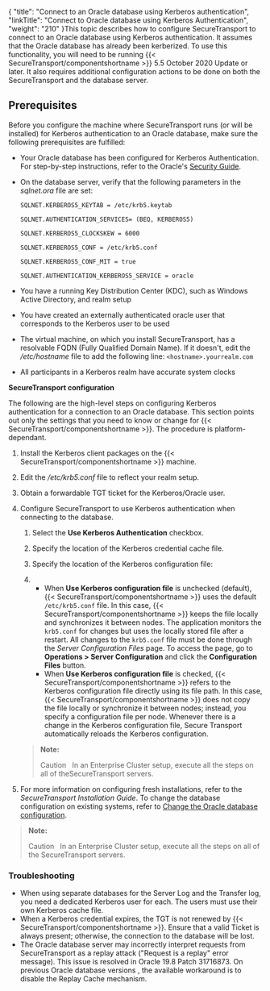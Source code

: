 {
    "title": "Connect to an Oracle database using Kerberos authentication",
    "linkTitle": "Connect to Oracle database using Kerberos Authentication",
    "weight": "210"
}This topic describes how to configure SecureTransport to connect to an Oracle database using Kerberos authentication. It assumes that the Oracle database has already been kerberized. To use this functionality, you will need to be running {{< SecureTransport/componentshortname  >}} 5.5 October 2020 Update or later. It also requires additional configuration actions to be done on both the SecureTransport and the database server.

<span id="Prerequi"></span>

## Prerequisites

Before you configure the machine where SecureTransport runs (or will be installed) for Kerberos authentication to an Oracle database, make sure the following prerequisites are fulfilled: 

-   Your Oracle database has been configured for Kerberos Authentication. For step-by-step instructions, refer to the Oracle's [Security Guide](https://docs.oracle.com/en/database/oracle/oracle-database/19/dbseg/configuring-kerberos-authentication.html#GUID-DF84261F-457A-4B9F-AE41-CDE6FE9178C4).

-   On the database server, verify that the following parameters in the *sqlnet.ora* file are set:   



        SQLNET.KERBEROS5_KEYTAB = /etc/krb5.keytab

        SQLNET.AUTHENTICATION_SERVICES= (BEQ, KERBEROS5)

        SQLNET.KERBEROS5_CLOCKSKEW = 6000

        SQLNET.KERBEROS5_CONF = /etc/krb5.conf

        SQLNET.KERBEROS5_CONF_MIT = true

        SQLNET.AUTHENTICATION_KERBEROS5_SERVICE = oracle

-   You have a running Key Distribution Center (KDC), such as Windows Active Directory, and realm setup

-   You have created an externally authenticated oracle user that corresponds to the Kerberos user to be used

-   The virtual machine, on which you install SecureTransport, has a resolvable FQDN (Fully Qualified Domain Name). If it doesn't, edit the */etc/hostname* file to add the following line: `<hostname>.yourrealm.com`

-   All participants in a Kerberos realm have accurate system clocks

**SecureTransport configuration**

The following are the high-level steps on configuring Kerberos authentication for a connection to an Oracle database. This section points out only the settings that you need to know or change for {{< SecureTransport/componentshortname  >}}. The procedure is platform-dependant.

1.  Install the Kerberos client packages on the {{< SecureTransport/componentshortname >}} machine.

2.  Edit the */etc/krb5.conf* file to reflect your realm setup.

3.  Obtain a forwardable TGT ticket for the Kerberos/Oracle user.

4.  Configure SecureTransport to use Kerberos authentication when connecting to the database.

    1.  Select the **Use Kerberos Authentication** checkbox.

    2.  Specify the location of the Kerberos credential cache file.

    3.  Specify the location of the Kerberos configuration file:

    4.  -   When **Use Kerberos configuration file** is unchecked (default), {{< SecureTransport/componentshortname >}} uses the default `/etc/krb5.conf` file. In this case, {{< SecureTransport/componentshortname >}} keeps the file locally and synchronizes it between nodes. The application monitors the `krb5.conf` for changes but uses the locally stored file after a restart. All changes to the `krb5.conf` file must be done through the *Server Configuration Files* page. To access the page, go to **Operations > Server Configuration** and click the **Configuration Files** button.
        -   When **Use Kerberos configuration file** is checked, {{< SecureTransport/componentshortname >}} refers to the Kerberos configuration file directly using its file path. In this case, {{< SecureTransport/componentshortname >}} does not copy the file locally or synchronize it between nodes; instead, you specify a configuration file per node. Whenever there is a change in the Kerberos configuration file, Secure Transport automatically reloads the Kerberos configuration.

    > **Note:**
    >
    > Caution   In an Enterprise Cluster setup, execute all the steps on all of theSecureTransport servers.

5.  For more information on configuring fresh installations, refer to the *SecureTransport Installation Guide*. To change the database configuration on existing systems, refer to <a href="../t_st_oracle" class="MCXref xref">Change the Oracle database configuration</a>.

> **Note:**
>
> Caution  
> In an Enterprise Cluster setup, execute all the steps on all of the SecureTransport servers.

### Troubleshooting

-   When using separate databases for the Server Log and the Transfer log, you need a dedicated Kerberos user for each. The users must use their own Kerberos cache file.
-   When a Kerberos credential expires, the TGT is not renewed by {{< SecureTransport/componentshortname >}}. Ensure that a valid Ticket is always present; otherwise, the connection to the database will be lost.
-   The Oracle database server may incorrectly interpret requests from SecureTransport as a replay attack ("Request is a replay" error message). This issue is resolved in Oracle 19.8 Patch 31716873. On previous Oracle database versions , the available workaround is to disable the Replay Cache mechanism.
